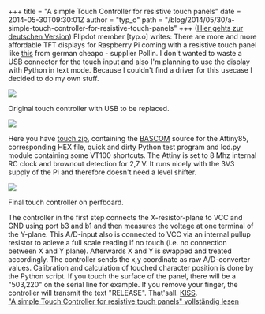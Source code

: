 +++
title = "A simple Touch Controller for resistive touch panels"
date = 2014-05-30T09:30:01Z
author = "typ_o"
path = "/blog/2014/05/30/a-simple-touch-controller-for-resistive-touch-panels"
+++
([Hier gehts zur deutschen
Version](http://flipdot.org/blog/index.php?/archives/244-A-simple-Touch-Controller-for-resistive-touch-panels.html#extended))
Flipdot member \[typ.o\] writes: There are more and more affordable TFT
displays for Raspberry Pi coming with a resistive touch panel like
[this](http://www.pollin.de/shop/dt/NTMwOTc4OTk-/Bauelemente_Bauteile/Aktive_Bauelemente/Displays/7_17_78_cm_Display_Set_mit_Touchscreen_LS_7T_HDMI_DVI_VGA_CVBS.html)
from german cheapo - supplier Pollin. I don't wanted to waste a USB
connector for the touch input and also I'm planning to use the display
with Python in text mode. Because I couldn't find a driver for this
usecase I decided to do my own stuff.

![](https://flipdot.org/blog/uploads/touch_USB.jpg)

Original touch controller with USB to be replaced.

![](https://flipdot.org/blog/uploads/touch_sch.jpg)

Here you have
[touch.zip](https://flipdot.org/blog/uploads/touch.zip "touch.zip"),
containing the
[BASCOM](http://mcselec.com/index.php?option=com_frontpage&Itemid=1)
source for the Attiny85, corresponding HEX file, quick and dirty Python
test program and lcd.py module containing some VT100 shortcuts. The
Attiny is set to 8 Mhz internal RC clock and brownout detection for 2,7
V. It runs nicely with the 3V3 supply of the Pi and therefore doesn't
need a level shifter.

![](https://flipdot.org/blog/uploads/touch_final.jpg)

Final touch controller on perfboard.

The controller in the first step connects the X-resistor-plane to VCC
and GND using port b3 and b1 and then measures the voltage at one
terminal of the Y-plane. This A/D-input also is connected to VCC via an
internal pullup resistor to acieve a full scale reading if no touch
(i.e. no connection between X and Y plane). Afterwards X and Y is
swapped and treated accordingly. The controller sends the x,y coordinate
as raw A/D-converter values. Calibration and calculation of touched
character position is done by the Python script. If you touch the
surface of the panel, there will be a "503,220" on the serial line for
example. If you remove your finger, the controller will transmit the
text "RELEASE". That'sall.
[KISS](http://en.wikipedia.org/wiki/KISS_principle).  
["A simple Touch Controller for resistive touch panels" vollständig
lesen](https://flipdot.org/blog/archives/244-A-simple-Touch-Controller-for-resistive-touch-panels.html#extended)
